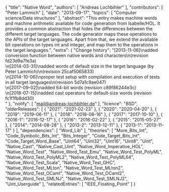 {
    "title": "Native Word",
    "authors": [
        "Andreas Lochbihler"
    ],
    "contributors": [
        "Peter Lammich"
    ],
    "date": "2013-09-17",
    "topics": [
        "Computer science/Data structures"
    ],
    "abstract": "This entry makes machine words and machine arithmetic available for code generation from Isabelle/HOL.  It provides a common abstraction that hides the differences between the different target languages.  The code generator maps these operations to the APIs of the target languages.  Apart from that, we extend the available bit operations on types int and integer, and map them to the operations in the target languages.",
    "extra": {
        "Change history": "[2013-11-06]\nadded conversion function between native words and characters\n(revision fd23d9a7fe3a)<br>\n[2014-03-31]\nadded words of default size in the target language (by Peter Lammich)\n(revision 25caf5065833)<br>\n[2014-10-06]\nproper test setup with compilation and execution of tests in all target languages\n(revision 5d7a1c9ae047)<br>\n[2017-09-02]\nadded 64-bit words (revision c89f86244e3c)<br>\n[2018-07-15]\nadded cast operators for default-size words (revision fc1f1fb8dd30)<br>"
    },
    "notify": [
        "mail@andreas-lochbihler.de"
    ],
    "licence": "BSD",
    "olderReleases": [
        {
            "2021": "2021-02-23"
        },
        {
            "2020": "2020-04-20"
        },
        {
            "2019": "2019-06-11"
        },
        {
            "2018": "2018-08-16"
        },
        {
            "2017": "2017-10-10"
        },
        {
            "2016-1": "2016-12-17"
        },
        {
            "2016": "2016-02-22"
        },
        {
            "2015": "2015-05-27"
        },
        {
            "2014": "2014-08-28"
        },
        {
            "2013-2": "2013-12-11"
        },
        {
            "2013-1": "2013-11-17"
        }
    ],
    "dependencies": [
        "Word_Lib"
    ],
    "theories": [
        "More_Bits_Int",
        "Code_Symbolic_Bits_Int",
        "Bits_Integer",
        "Code_Target_Bits_Int",
        "Code_Target_Word_Base",
        "Uint64",
        "Uint32",
        "Uint16",
        "Uint8",
        "Uint",
        "Native_Cast",
        "Native_Cast_Uint",
        "Native_Word_Imperative_HOL",
        "Native_Word_Test",
        "Native_Word_Test_Emu",
        "Native_Word_Test_PolyML",
        "Native_Word_Test_PolyML2",
        "Native_Word_Test_PolyML64",
        "Native_Word_Test_Scala",
        "Native_Word_Test_GHC",
        "Native_Word_Test_MLton",
        "Native_Word_Test_MLton2",
        "Native_Word_Test_OCaml",
        "Native_Word_Test_OCaml2",
        "Native_Word_Test_SMLNJ",
        "Native_Word_Test_SMLNJ2",
        "Uint_Userguide"
    ],
    "relatedEntries": [
        "IEEE_Floating_Point"
    ]
}